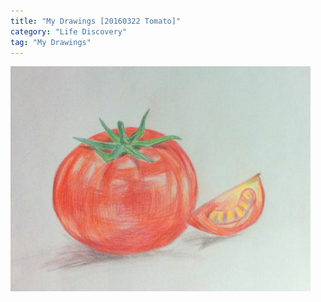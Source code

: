```yaml
---
title: "My Drawings [20160322 Tomato]"
category: "Life Discovery"
tag: "My Drawings"
---
```


<img class="img-responsive center-block" src="https://raw.githubusercontent.com/joshua19881228/my_blogs/master/Life_Discovery/My_Drawings/tomato.jpg" alt="" width="480"/>